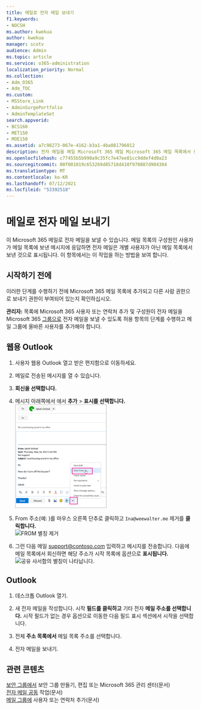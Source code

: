 ```yaml
---
title: 메일로 전자 메일 보내기
f1.keywords:
- NOCSH
ms.author: kwekua
author: kwekua
manager: scotv
audience: Admin
ms.topic: article
ms.service: o365-administration
localization_priority: Normal
ms.collection:
- Adm_O365
- Adm_TOC
ms.custom:
- MSStore_Link
- AdminSurgePortfolio
- AdminTemplateSet
search.appverid:
- BCS160
- MET150
- MOE150
ms.assetid: a7c98273-067e-4162-b3a1-4ba081796012
description: 전자 메일을 메일 Microsoft 365 메일 Microsoft 365 메일 목록에서 보낸 것으로 표시될 때 해당 메시지에 응답할 수 있도록 합니다.
ms.openlocfilehash: c77455b5b990a9c35fc7e47ee81cc9ddef4d0a23
ms.sourcegitcommit: 00f001019c653269d85718d410f970887d904304
ms.translationtype: MT
ms.contentlocale: ko-KR
ms.lasthandoff: 07/12/2021
ms.locfileid: "53392518"
---
```

# <a name="send-email-as-a-distribution-list"></a>메일로 전자 메일 보내기

이 Microsoft 365 메일로 전자 메일을 보낼 수 있습니다. 메일 목록의 구성원인 사용자가 메일 목록에 보낸 메시지에 응답하면 전자 메일은 개별 사용자가 아닌 메일 목록에서 보낸 것으로 표시됩니다. 이 항목에서는 이 작업을 하는 방법을 보여 합니다.
  
## <a name="before-you-begin"></a>시작하기 전에

이러한 단계를 수행하기 전에 Microsoft 365 메일 목록에 추가되고 다른 사람 권한으로 보내기 권한이 부여되어 있는지 확인하십시오.
  
 **관리자:** 목록에 Microsoft 365 사용자 또는 연락처 추가 [](../email/add-user-or-contact-to-distribution-list.md) 및 구성원이 전자 메일을 Microsoft 365 [그룹으로](../../solutions/allow-members-to-send-as-or-send-on-behalf-of-group.md#allow-members-to-send-email-as-a-group) 전자 메일을 보낼 수 있도록 허용 항목의 단계를 수행하고 메일 그룹에 올바른 사용자를 추가해야 합니다.
  
## <a name="outlook-on-the-web"></a>웹용 Outlook

1. 사용자 웹용 Outlook 열고 받은 편지함으로 이동하세요. 
    
2. 메일로 전송된 메시지를 열 수 있습니다. 
    
3. **회신을 선택합니다.** 
    
4. 메시지 아래쪽에서 에서 **추가** \> **표시를 선택합니다.**<br/> ![추가를 선택하고 다음에서 표시를 선택합니다.](../../media/534f13b7-9f15-48ea-8835-ea2ed1863ece.png)
  
5. From 주소(예: )를 마우스 오른쪽 단추로 클릭하고 `Ina@weewalter.me` 제거를 **클릭합니다.**<br/> ![FROM 별칭 제거](../../media/9b8d8e8f-dc46-499c-89bd-0a480603bf1f.png)
  
6. 그런 다음 메일 support@contoso.com 입력하고 메시지를 전송합니다. 다음에 메일 목록에서 회신하면 해당 주소가 시작 목록에 옵션으로 **표시됩니다.**<br/>![공유 사서함의 별칭이 나타납니다.](../../media/f7632a9a-9cab-446c-9e37-23ef50c5b975.png)

## <a name="outlook"></a>Outlook

1. 데스크톱 Outlook 열기.

2. 새 전자 메일을 작성합니다. 시작 **필드를 클릭하고** 기타 전자 **메일 주소를 선택합니다.** 시작 필드가 없는 경우 옵션으로  이동한  다음 필드 표시 섹션에서 시작을 선택합니다.

3. 전체 **주소 목록에서** 메일 목록 주소를 선택합니다.

4. 전자 메일을 보내기.

## <a name="related-content"></a>관련 콘텐츠

[보안 그룹에서](../email/create-edit-or-delete-a-security-group.md) 보안 그룹 만들기, 편집 또는 Microsoft 365 관리 센터(문서)\
[전자 메일 공동](../email/email-collaboration.md) 작업(문서)\
[메일 그룹에](../email/add-user-or-contact-to-distribution-list.md) 사용자 또는 연락처 추가(문서)